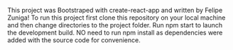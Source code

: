 This project was Bootstraped with create-react-app and written by Felipe Zuniga!
To run this project first clone this repository on your local machine and then change directories to the project folder.
Run npm start to launch the development build. NO need to run npm install as dependencies were added with the source code for convenience.
